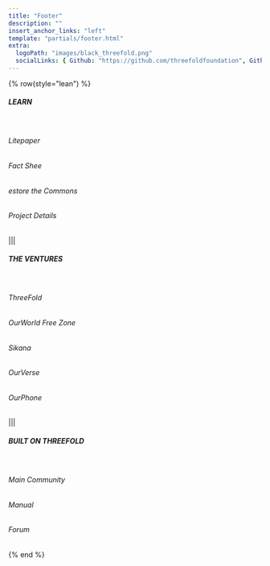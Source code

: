 ```yaml
---
title: "Footer"
description: ""
insert_anchor_links: "left"
template: "partials/footer.html"
extra:
  logoPath: "images/black_threefold.png"
  socialLinks: { Github: "https://github.com/threefoldfoundation", Github2: "https://github.com/threefoldtech", Twitter: "https://twitter.com/threefold_io", Telegram: "https://t.me/threefoldnews"  }
---
```


{% row(style="lean") %}

##### **LEARN**

<br>

<a onclick="window.open('https://threefold.docsend.com/view/b6wmefr47r2qsjcc/d/84eh676k7a9pcw36', '_blank')"><h6>Litepaper</h6></a>

<a onclick="window.open('https://threefold.docsend.com/view/b6wmefr47r2qsjcc/d/hehw4is7pvg8gbcc', '_blank')"><h6>Fact Shee</h6></a>

<a onclick="window.open('https://threefold.docsend.com/view/b6wmefr47r2qsjcc/d/58shuiksemuaeiyb', '_blank')"><h6>estore the Commons</h6></a>

<a onclick="window.open('https://threefold.docsend.com/view/b6wmefr47r2qsjcc/d/tvqf5pq4nvuukqgx', '_blank')"><h6>Project Details</h6></a>



|||

##### **THE VENTURES**

<br>

<a onclick="window.open('https://threefold.io', '_blank')"><h6>ThreeFold</h6></a>

<a onclick="window.open('https://freezone.ourworld.tf/', '_blank')"><h6>OurWorld Free Zone</h6></a>

<a onclick="window.open('https://sikana.tv/)', '_blank')"><h6>Sikana</h6></a>

<a onclick="window.open('https://ourverse.tf/', '_blank')"><h6>OurVerse</h6></a>

<a onclick="window.open('https://ourphone.tf/', '_blank')"><h6>OurPhone</h6></a>


|||

##### **BUILT ON THREEFOLD**

<br>

<a onclick="window.open('https://t.me/threefold', '_blank')"><h6>Main Community</h6></a>

<a onclick="window.open('https://manual.grid.tf', '_blank')"><h6>Manual</h6></a>

<a onclick="window.open('https://forum.threefold.io/', '_blank')"><h6>Forum</h6></a>


{% end %}

<style>
  a {
cursor: pointer;

  }
  
  </style>